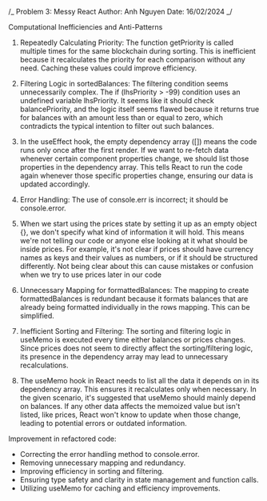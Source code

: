 /_
Problem 3: Messy React
Author: Anh Nguyen
Date: 16/02/2024
_/

Computational Inefficiencies and Anti-Patterns

1. Repeatedly Calculating Priority: The function getPriority is called multiple times for the same blockchain during sorting. This is inefficient because it recalculates the priority for each comparison without any need. Caching these values could improve efficiency.

2. Filtering Logic in sortedBalances: The filtering condition seems unnecessarily complex. The if (lhsPriority > -99) condition uses an undefined variable lhsPriority. It seems like it should check balancePriority, and the logic itself seems flawed because it returns true for balances with an amount less than or equal to zero, which contradicts the typical intention to filter out such balances.

3. In the useEffect hook, the empty dependency array ([]) means the code runs only once after the first render. If we want to re-fetch data whenever certain component properties change, we should list those properties in the dependency array. This tells React to run the code again whenever those specific properties change, ensuring our data is updated accordingly.

4. Error Handling: The use of console.err is incorrect; it should be console.error.

5. When we start using the prices state by setting it up as an empty object {}, we don't specify what kind of information it will hold. This means we're not telling our code or anyone else looking at it what should be inside prices. For example, it's not clear if prices should have currency names as keys and their values as numbers, or if it should be structured differently. Not being clear about this can cause mistakes or confusion when we try to use prices later in our code

6. Unnecessary Mapping for formattedBalances: The mapping to create formattedBalances is redundant because it formats balances that are already being formatted individually in the rows mapping. This can be simplified.

7. Inefficient Sorting and Filtering: The sorting and filtering logic in useMemo is executed every time either balances or prices changes. Since prices does not seem to directly affect the sorting/filtering logic, its presence in the dependency array may lead to unnecessary recalculations.

8. The useMemo hook in React needs to list all the data it depends on in its dependency array. This ensures it recalculates only when necessary. In the given scenario, it's suggested that useMemo should mainly depend on balances. If any other data affects the memoized value but isn't listed, like prices, React won't know to update when those change, leading to potential errors or outdated information.

Improvement in refactored code:

- Correcting the error handling method to console.error.
- Removing unnecessary mapping and redundancy.
- Improving efficiency in sorting and filtering.
- Ensuring type safety and clarity in state management and function calls.
- Utilizing useMemo for caching and efficiency improvements.
